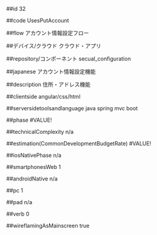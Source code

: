 ##id
32

##code
UsesPutAccount

##flow
アカウント情報設定フロー

##デバイス/クラウド
クラウド・アプリ

##repository/コンポーネント
secual_configuration

##japanese
アカウント情報設定機能

##description
住所・アドレス機能

##clientside
angular/css/html

##serversidetoolsandlanguage
java spring mvc boot

##phase
#VALUE!

##technicalComplexity
n/a

##estimation(CommonDevelopmentBudgetRate)
#VALUE!

##iosNativePhase
n/a

##smartphonesWeb
1

##androidNative
n/a

##pc
1

##pad
n/a

##verb
0

##wireflamingAsMainscreen
true

